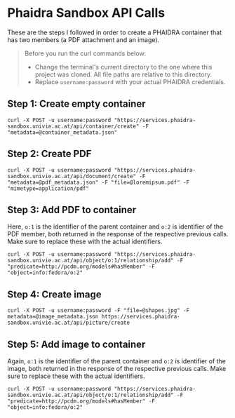 # Phaidra Sandbox API Calls

These are the steps I followed in order to create a PHAIDRA container that has two members (a PDF attachment and an image). 

> Before you run the curl commands below:
>
>    - Change the terminal's current directory to the one where this project was cloned. All file paths are relative to this directory.
>    - Replace `username:password` with your actual PHAIDRA credentials.

## Step 1: Create empty container

```
curl -X POST -u username:password "https://services.phaidra-sandbox.univie.ac.at/api/container/create" -F "metadata=@container_metadata.json"
```

## Step 2: Create PDF

```
curl -X POST -u username:password "https://services.phaidra-sandbox.univie.ac.at/api/document/create" -F "metadata=@pdf_metadata.json" -F "file=@loremipsum.pdf" -F "mimetype=application/pdf"
```

## Step 3: Add PDF to container

Here, `o:1` is the identifier of the parent container and `o:2` is identifier of the PDF member, both returned in the response of the respective previous calls. Make sure to replace these with the actual identifiers.

```
curl -X POST -u username:password "https://services.phaidra-sandbox.univie.ac.at/api/object/o:1/relationship/add" -F "predicate=http://pcdm.org/models#hasMember" -F "object=info:fedora/o:2"
```

## Step 4: Create image

```
curl -X POST -u username:password -F "file=@shapes.jpg" -F metadata=@image_metadata.json https://services.phaidra-sandbox.univie.ac.at/api/picture/create
```

## Step 5: Add image to container

Again, `o:1` is the identifier of the parent container and `o:2` is identifier of the image, both returned in the response of the respective previous calls. Make sure to replace these with the actual identifiers.

```
curl -X POST -u username:password "https://services.phaidra-sandbox.univie.ac.at/api/object/o:1/relationship/add" -F "predicate=http://pcdm.org/models#hasMember" -F "object=info:fedora/o:2"
```